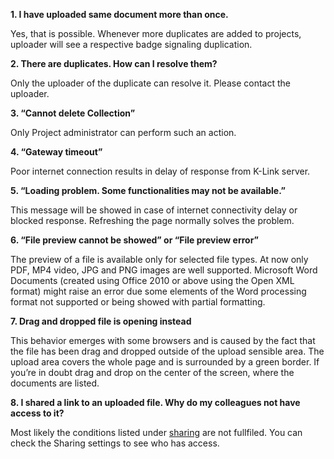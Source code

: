 **1. I have uploaded same document more than once.**

Yes, that is possible. Whenever more duplicates are added to projects, uploader will see a respective badge signaling duplication. 

**2. There are duplicates. How can I resolve them?**

Only the uploader of the duplicate can resolve it. Please contact the uploader. 

**3. “Cannot delete Collection”**

Only Project administrator can perform such an action.

**4. “Gateway timeout”**

Poor internet connection results in delay of response from K-Link server.

**5. “Loading problem. Some functionalities may not be available.”**

This message will be showed in case of internet connectivity delay or blocked response. Refreshing the page normally solves the problem.

**6. “File preview cannot be showed” or “File preview error”**

The preview of a file is available only for selected file types. At now only PDF, MP4 video, JPG and PNG images are well supported. Microsoft Word Documents (created using Office 2010 or above using the Open XML format) might raise an error due some elements of the Word processing format not supported or being showed with partial formatting.

**7. Drag and dropped file is opening instead**

This behavior emerges with some browsers and is caused by the fact that the file has been drag and dropped outside of the upload sensible area. The upload area covers the whole page and is surrounded by a green border. If you’re in doubt drag and drop on the center of the screen, where the documents are listed.

**8. I shared a link to an uploaded file. Why do my colleagues not have access to it?**

Most likely the conditions listed under [sharing](./share.md) are not fullfiled. You can check the Sharing settings to see who has access. 